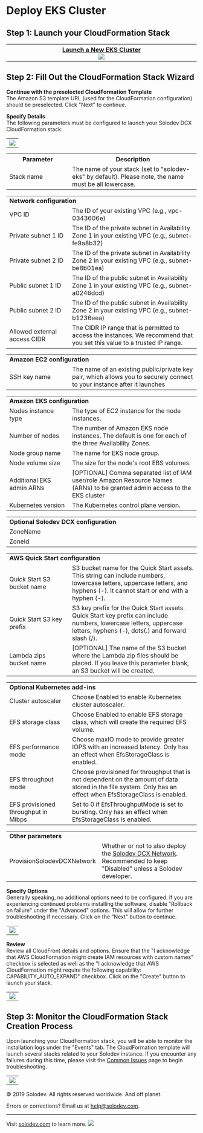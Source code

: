 # Deploy EKS Cluster

## Step 1: Launch your CloudFormation Stack
<table>
	<tr>
		<th width="882"><a href="https://console.aws.amazon.com/cloudformation/home?region=us-east-1#/stacks/create/template">Launch a New EKS Cluster<br /><img src="https://raw.githubusercontent.com/solodev/aws/master/pages/images/launch-btn2.png" /></a></th>
	</tr>
</table>

## Step 2: Fill Out the CloudFormation Stack Wizard
<strong>Continue with the preselected CloudFormation Template</strong><br />
The Amazon S3 template URL (used for the CloudFormation configuration) should be preselected. Click "Next" to continue.

<strong>Specify Details</strong><br />
The following parameters must be configured to launch your Solodev DCX CloudFormation stack:

<table>
	<tr>
		<td><img src="https://raw.githubusercontent.com/solodev/AWS-Launch-Pad/master/pages/images/install/parameters-solodev-cms-eks.jpg" /></td>
	</tr>
</table>

<table>
	<tr>
		<th width="33%"><strong>Parameter</strong></th>
		<th width="600px"><strong>Description</strong></th>
	</tr>
	<tr>
		<td>Stack name</td>
		<td>The name of your stack (set to "solodev-eks" by default). Please note, the name must be all lowercase.</td>
	</tr>
</table>

<table>
	<tr>
		<td colspan="2"><strong>Network configuration</strong></td>
	</tr>
	<tr>
		<td width="33%">VPC ID</td>
		<td width="600px">The ID of your existing VPC (e.g., vpc-0343606e)</td>
	</tr>
	<tr>
		<td>Private subnet 1 ID</td>
		<td>The ID of the private subnet in Availability Zone 1 in your existing VPC (e.g., subnet-fe9a8b32)</td>
	</tr>
	<tr>
		<td>Private subnet 2 ID</td>
		<td>The ID of the private subnet in Availability Zone 2 in your existing VPC (e.g., subnet-be8b01ea)</td>
	</tr>
	<tr>
		<td>Public subnet 1 ID</td>
		<td>The ID of the public subnet in Availability Zone 1 in your existing VPC (e.g., subnet-a0246dcd)</td>
	</tr>	
	<tr>
		<td>Public subnet 2 ID</td>
		<td>The ID of the public subnet in Availability Zone 2 in your existing VPC (e.g., subnet-b1236eea)</td>
	</tr>
	<tr>
		<td>Allowed external access CIDR</td>
		<td>The CIDR IP range that is permitted to access the instances. We recommend that you set this value to a trusted IP range.</td>
	</tr>  
</table>

<table>
	<tr>
		<td colspan="2"><strong>Amazon EC2 configuration</strong></td>
	<tr>
		<td width="33%">SSH key name</td>
		<td width="600px">The name of an existing public/private key pair, which allows you to securely connect to your instance after it launches</td>
	</tr>
</table>

<table>
	<tr>
		<td colspan="2"><strong>Amazon EKS configuration</strong></td>
	<tr>
		<td width="33%">Nodes instance type</td>
		<td width="600px">The type of EC2 instance for the node instances.</td>
	</tr>
	<tr>
		<td width="33%">Number of nodes</td>
		<td width="600px">The number of Amazon EKS node instances. The default is one for each of the three Availability Zones.</td>
	</tr> 
	<tr>
		<td width="33%">Node group name</td>
		<td width="600px">The name for EKS node group.</td>
	</tr>
	<tr>
		<td width="33%">Node volume size</td>
		<td width="600px">The size for the node's root EBS volumes.</td>
	</tr>
	<tr>
		<td width="33%">Additional EKS admin ARNs</td>
		<td width="600px">[OPTIONAL] Comma separated list of IAM user/role Amazon Resource Names (ARNs) to be granted admin access to the EKS cluster</td>
	</tr>
	<tr>
		<td width="33%">Kubernetes version</td>
		<td width="600px">The Kubernetes control plane version.</td>
	</tr>          
</table>

<table>
	<tr>
		<td colspan="2"><strong>Optional Solodev DCX configuration</strong></td>
	<tr>
		<td width="33%">ZoneName</td>
		<td width="600px"></td>
	</tr>
	<tr>
		<td width="33%">ZoneId</td>
		<td width="600px"></td>
	</tr>         
</table>

<table>
	<tr>
		<td colspan="2"><strong>AWS Quick Start configuration</strong></td>
	<tr>
		<td width="33%">Quick Start S3 bucket name</td>
		<td width="600px">S3 bucket name for the Quick Start assets. This string can include numbers, lowercase letters, uppercase letters, and hyphens (-). It cannot start or end with a hyphen (-).</td>
	</tr>
	<tr>
		<td width="33%">Quick Start S3 key prefix</td>
		<td width="600px">S3 key prefix for the Quick Start assets. Quick Start key prefix can include numbers, lowercase letters, uppercase letters, hyphens (-), dots(.) and forward slash (/).</td>
	</tr>
	<tr>
		<td width="33%">Lambda zips bucket name</td>
		<td width="600px">[OPTIONAL] The name of the S3 bucket where the Lambda zip files should be placed. If you leave this parameter blank, an S3 bucket will be created.</td>
	</tr>    
</table>

<table>
	<tr>
		<td colspan="2"><strong>Optional Kubernetes add-ins</strong></td>
	<tr>
		<td width="33%">Cluster autoscaler</td>
		<td width="600px">Choose Enabled to enable Kubernetes cluster autoscaler.</td>
	</tr>
	<tr>
		<td width="33%">EFS storage class</td>
		<td width="600px">Choose Enabled to enable EFS storage class, which will create the required EFS volume.</td>
	</tr>
	<tr>
		<td width="33%">EFS performance mode</td>
		<td width="600px">Choose maxIO mode to provide greater IOPS with an increased latency. Only has an effect when EfsStorageClass is enabled.</td>
	</tr>
	<tr>
		<td width="33%">EFS throughput mode</td>
		<td width="600px">Choose provisioned for throughput that is not dependent on the amount of data stored in the file system. Only has an effect when EfsStorageClass is enabled.</td>
	</tr>
	<tr>
		<td width="33%">EFS provisioned throughput in Mibps</td>
		<td width="600px">Set to 0 if EfsThroughputMode is set to bursting. Only has an effect when EfsStorageClass is enabled.</td>
	</tr>        
</table>

<table>
	<tr>
		<td colspan="2"><strong>Other parameters</strong></td>
	<tr>
		<td width="33%">ProvisionSolodevDCXNetwork</td>
		<td width="600px">Whether or not to also deploy the <a href="pages/deploy-solodev-dcx-network.md">Solodev DCX Network</a>. Recommended to keep "Disabled" unless a Solodev developer.</td>
	</tr>       
</table>

<strong>Specify Options</strong><br />
Generally speaking, no additional options need to be configured. If you are experiencing continued problems installing the software, disable "Rollback on failure" under the "Advanced" options. This will allow for further troubleshooting if necessary. Click on the "Next" button to continue.

<table>
	<tr>
		<td><img src="https://raw.githubusercontent.com/solodev/AWS-Launch-Pad/master/pages/images/install/options-solodev-cms-eks.jpg" /></td>
	</tr>
</table>

<strong>Review</strong><br />
Review all CloudFront details and options. Ensure that the "I acknowledge that AWS CloudFormation might create IAM resources with custom names" checkbox is selected as well as the "I acknowledge that AWS CloudFormation might require the following capability: CAPABILITY_AUTO_EXPAND" checkbox. Click on the "Create" button to launch your stack.

<table>
	<tr>
		<td><img src="https://raw.githubusercontent.com/solodev/AWS-Launch-Pad/master/pages/images/install/review-solodev-cms-eks.jpg" /></td>
	</tr>
</table>

## Step 3: Monitor the CloudFormation Stack Creation Process
Upon launching your CloudFormation stack, you will be able to monitor the installation logs under the "Events" tab. The CloudFormation template will launch several stacks related to your Solodev instance. If you encounter any failures during this time, please visit the <a href="https://github.com/solodev/AWS-Launch-Pad/wiki/Common-Issues">Common Issues</a> page to begin troubleshooting.

<table>
	<tr>
		<td><img src="https://raw.githubusercontent.com/solodev/AWS-Launch-Pad/master/pages/images/install/monitor-solodev-cms-eks.jpg" /></td>
	</tr>
</table>

© 2019 Solodev. All rights reserved worldwide. And off planet. 

Errors or corrections? Email us at help@solodev.com.

---
Visit [solodev.com](https://www.solodev.com/) to learn more. <img src="https://www.google-analytics.com/collect?v=1&tid=UA-3849724-1&cid=1&t=event&ec=github_aws&ea=main&cs=github&cm=github&cn=github_aws" />
